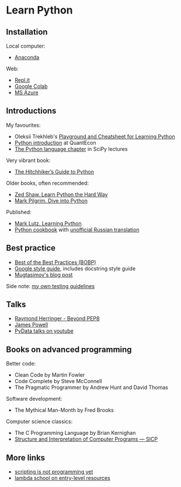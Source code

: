 Learn Python 
============

Installation
------------

Local computer:
- [Anaconda](https://www.anaconda.com/distribution/)

Web:
- [Repl.it](https://repl.it)
- [Google Colab](https://colab.research.google.com/)
- [MS Azure](https://notebooks.azure.com/Microsoft/projects)



Introductions
-------------

My favourites:

- Oleksii Trekhleb's [Playground and Cheatsheet for Learning Python](https://github.com/trekhleb/learn-python)
- [Python introduction](https://lectures.quantecon.org/py/index_learning_python.html) at QuantEcon
- [The Python language chapter](http://scipy-lectures.org/intro/language/python_language.html) in SciPy lectures

Very vibrant book:
- [The Hitchhiker’s Guide to Python](https://docs.python-guide.org)

Older books, often recommended:
- [Zed Shaw. Learn Python the Hard Way](https://learnpythonthehardway.org/python3/)
- [Mark Pilgrim. Dive into Python](https://www.diveinto.org/python3)

Published:
- [Mark Lutz. Learning Python](https://learning-python.com/index-book-links.html)
- [Python cookbook](https://www.dabeaz.com/cookbook.html) with [unofficial Russian translation](https://raw.githubusercontent.com/borisuvarov/python-cookbook-ru/master/cookbook.md)

Best practice
-------------

- [Best of the Best Practices (BOBP)](https://gist.github.com/sloria/7001839)
- [Google style guide](https://github.com/google/styleguide/blob/gh-pages/pyguide.md), includes docstring style guide
- [Mugtasimov's blog post](https://dmugtasimov-tech.blogspot.com/2016/12/my-python-software-development-practices.html)

Side note: [my own testing guidelines](https://github.com/mini-kep/guidelines/blob/master/testing.md)

Talks
-----

- [Raymond Herringer - Beyond PEP8](https://www.youtube.com/watch?v=wf-BqAjZb8M)
- [James Powell](https://www.youtube.com/watch?v=7lmCu8wz8ro&t=4142s)
- [PyData talks on youtube](https://www.youtube.com/channel/UCOjD18EJYcsBog4IozkF_7w)

Books on advanced programming
-----------------------------

Better code:

- Clean Code by Martin Fowler
- Code Complete by Steve McConnell
- The Pragmatic Programmer by Andrew Hunt and David Thomas 

Software development:

- The Mythical Man-Month by Fred Brooks

Computer science classics:

- The C Programming Language by Brian Kernighan
- [Structure and Interpretation of Computer Programs — SICP](https://mitpress.mit.edu/sites/default/files/sicp/full-text/book/book-Z-H-4.html#%_toc_start)

More links
----------

- [scripting is not programming yet](http://python-3-patterns-idioms-test.readthedocs.io/en/latest/PythonForProgrammers.html#scripting-vs-programming)
- [lambda school on entry-level resources](https://twitter.com/ryanallred/status/1145735809401622531)
